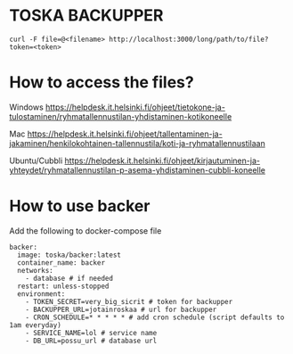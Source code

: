 # TOSKA BACKUPPER

`curl -F file=@<filename> http://localhost:3000/long/path/to/file?token=<token>`

# How to access the files?

Windows https://helpdesk.it.helsinki.fi/ohjeet/tietokone-ja-tulostaminen/ryhmatallennustilan-yhdistaminen-kotikoneelle

Mac https://helpdesk.it.helsinki.fi/ohjeet/tallentaminen-ja-jakaminen/henkilokohtainen-tallennustila/koti-ja-ryhmatallennustilaan

Ubuntu/Cubbli https://helpdesk.it.helsinki.fi/ohjeet/kirjautuminen-ja-yhteydet/ryhmatallennustilan-p-asema-yhdistaminen-cubbli-koneelle

# How to use backer

Add the following to docker-compose file

```
backer:
  image: toska/backer:latest
  container_name: backer
  networks:
    - database # if needed
  restart: unless-stopped
  environment:
    - TOKEN_SECRET=very_big_sicrit # token for backupper
    - BACKUPPER_URL=jotainroskaa # url for backupper
    - CRON_SCHEDULE=* * * * * # add cron schedule (script defaults to 1am everyday)
    - SERVICE_NAME=lol # service name
    - DB_URL=possu_url # database url
```
